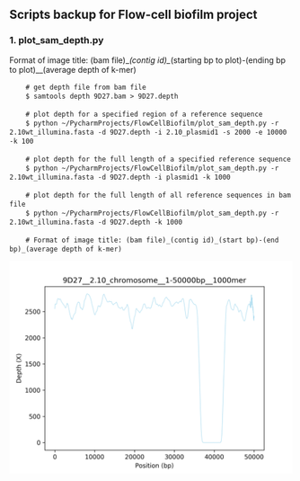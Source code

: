 
## Scripts backup for Flow-cell biofilm project


### 1. plot_sam_depth.py


Format of image title: (bam file)\__(contig id)\__(starting bp to plot)-(ending bp to plot)\__(average depth of k-mer)


        # get depth file from bam file
        $ samtools depth 9D27.bam > 9D27.depth

        # plot depth for a specified region of a reference sequence
        $ python ~/PycharmProjects/FlowCellBiofilm/plot_sam_depth.py -r 2.10wt_illumina.fasta -d 9D27.depth -i 2.10_plasmid1 -s 2000 -e 10000 -k 100

        # plot depth for the full length of a specified reference sequence
        $ python ~/PycharmProjects/FlowCellBiofilm/plot_sam_depth.py -r 2.10wt_illumina.fasta -d 9D27.depth -i plasmid1 -k 1000

        # plot depth for the full length of all reference sequences in bam file
        $ python ~/PycharmProjects/FlowCellBiofilm/plot_sam_depth.py -r 2.10wt_illumina.fasta -d 9D27.depth -k 1000

        # Format of image title: (bam file)_(contig id)_(start bp)-(end bp)_(average depth of k-mer)


![example_plot](images/9D27__2.10_chromosome__1-50000bp__1000mer.png)
